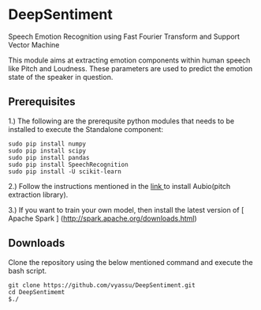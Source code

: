 # DeepSentiment
Speech Emotion Recognition using Fast Fourier Transform and Support Vector Machine

This module aims at extracting emotion components within human speech like Pitch and Loudness. These parameters are used to predict the emotion state of the speaker in question.

## Prerequisites
1.) The following are the prerequsite python modules that needs to be installed to execute the Standalone component:
```
sudo pip install numpy 
sudo pip install scipy
sudo pip install pandas
sudo pip install SpeechRecognition
sudo pip install -U scikit-learn
```
2.) Follow the instructions mentioned in the [ link ](http://aubio.org/) to install Aubio(pitch extraction library).

3.) If you want to train your own model, then install the latest version of [ Apache Spark ] (http://spark.apache.org/downloads.html)

## Downloads
Clone the repository using the below mentioned command and execute the bash script.
```
git clone https://github.com/vyassu/DeepSentiment.git
cd DeepSentimemt
$./
```
